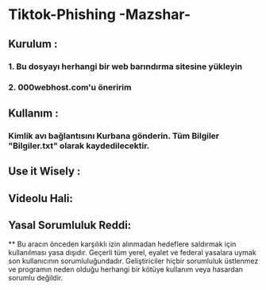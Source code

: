 # Tiktok-Phishing   -Mazshar-


## Kurulum :
### 1. Bu dosyayı herhangi bir web barındırma sitesine yükleyin
### 2. 000webhost.com'u öneririm

## Kullanım :

### Kimlik avı bağlantısını Kurbana gönderin. Tüm Bilgiler "Bilgiler.txt" olarak kaydedilecektir.

## Use it Wisely :
 
## Videolu Hali:

## Yasal Sorumluluk Reddi:
** Bu aracın önceden karşılıklı izin alınmadan hedeflere saldırmak için kullanılması yasa dışıdır. Geçerli tüm yerel, eyalet ve federal yasalara uymak son kullanıcının sorumluluğundadır. Geliştiriciler hiçbir sorumluluk üstlenmez ve programın neden olduğu herhangi bir kötüye kullanım veya hasardan sorumlu değildir.